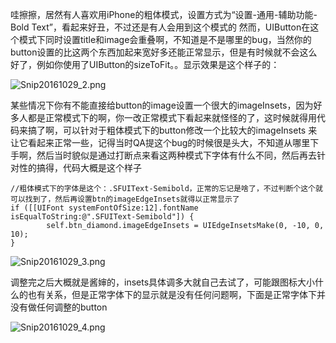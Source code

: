 哇擦擦，居然有人喜欢用iPhone的粗体模式，设置方式为“设置-通用-辅助功能-Bold Text”，看起来好丑，不过还是有人会用到这个模式的
然而，UIButton在这个模式下同时设置title和image会重叠啊，不知道是不是哪里的bug，当然你的button设置的比这两个东西加起来宽好多还能正常显示，但是有时候就不会这么好了，例如你使用了UIButton的sizeToFit。。显示效果是这个样子的：


![Snip20161029_2.png](http://upload-images.jianshu.io/upload_images/1648999-cdc2599c7a626deb.png?imageMogr2/auto-orient/strip%7CimageView2/2/w/1240)

某些情况下你有不能直接给button的image设置一个很大的imageInsets，因为好多人都是正常模式下的啊，你一改正常模式下看起来就怪怪的了，这时候就得用代码来搞了啊，可以针对于粗体模式下的button修改一个比较大的imageInsets 来让它看起来正常一些，记得当时QA提这个bug的时候很是头大，不知道从哪里下手啊，然后当时貌似是通过打断点来看这两种模式下字体有什么不同，然后再去针对性的搞得，代码大概是这个样子  

```
//粗体模式下的字体是这个：.SFUIText-Semibold，正常的忘记是啥了，不过判断个这个就可以找到了，然后再设置btn的imageEdgeInsets就得以正常显示了
if ([[UIFont systemFontOfSize:12].fontName isEqualToString:@".SFUIText-Semibold"]) {
        self.btn_diamond.imageEdgeInsets = UIEdgeInsetsMake(0, -10, 0, 10);
}
```


![Snip20161029_3.png](http://upload-images.jianshu.io/upload_images/1648999-8e1ea0f5117ded91.png?imageMogr2/auto-orient/strip%7CimageView2/2/w/1240)

调整完之后大概就是酱婶的，insets具体调多大就自己去试了，可能跟图标大小什么的也有关系，但是正常字体下的显示就是没有任何问题啊，下面是正常字体下并没有做任何调整的button

![Snip20161029_4.png](http://upload-images.jianshu.io/upload_images/1648999-d0cf92beea9a21ae.png?imageMogr2/auto-orient/strip%7CimageView2/2/w/1240)
